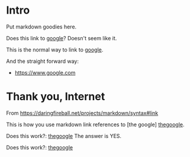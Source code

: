 # Intro

Put markdown goodies here.

Does this link to [google]()?  Doesn't seem like it.

This is the normal way to link to [google](https://www.google.com).


[google]: [https://www.google.com]()


And the straight forward way:

- https://www.google.com

# Thank you, Internet

From https://daringfireball.net/projects/markdown/syntax#link

This is how you use markdown link references to [the google] [thegoogle].

Does this work?: [thegoogle] The answer is YES.

Does this work?: [thegoogle]()

[thegoogle]: https://www.google.com

